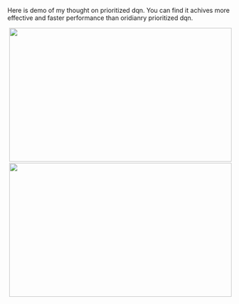 Here is demo of my thought on prioritized dqn. You can find it achives more effective and faster performance than oridianry prioritized dqn.

<div align="center">
  <img src="https://github.com/liziniu/reinforcement_learning/blob/master/lunarlander/pic/6431523955071_.pic_hd.png" height="300" width="500">
</div>

<div align="center">
  <img src="https://github.com/liziniu/reinforcement_learning/blob/master/lunarlander/pic/Figure_1.png" height="300" width="500">
</div>
